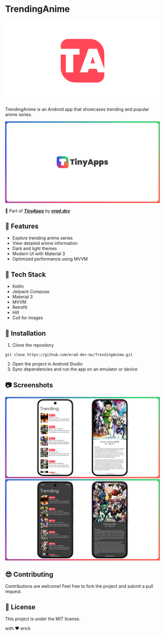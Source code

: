 # TrendingAnime

![TrendingAnime](assets/main.svg)

TrendingAnime is an Android app that showcases trending and popular anime series.

![TinyApps](assets/tinyapps.png)

:rocket: Part of __*[TinyApps](https://erad.dev/tinyapps.html)*__ by __*[erad.dev](https://erad.dev/)*__

## :eyes: Features

- Explore trending anime series
- View detailed anime information
- Dark and light themes
- Modern UI with Material 3
- Optimized performance using MVVM

## :hammer: Tech Stack

- Kotlin
- Jetpack Compose
- Material 3
- MVVM
- Retrofit
- Hilt
- Coil for images

## :running: Installation

1. Clone the repository
```
git clone https://github.com/erad-dev-mx/TrendingAnime.git
```
2. Open the project in Android Studio
3. Sync dependencies and run the app on an emulator or device

## :camera: Screenshots
![Dark Theme](assets/img1.png)
![Light Theme](assets/img2.png)

## :sunglasses: Contributing

Contributions are welcome! Feel free to fork the project and submit a pull request.

## :scroll: License
This project is under the MIT license.

with :heart: erick